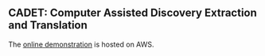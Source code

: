 CADET: Computer Assisted Discovery Extraction and Translation
---


The [online demonstration](http://ec2-54-167-218-55.compute-1.amazonaws.com:8080/) is hosted on AWS.

